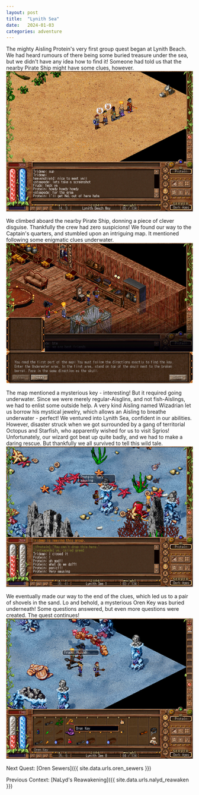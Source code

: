 ```yaml
---
layout: post
title:  "Lynith Sea"
date:   2024-01-03
categories: adventure
---
```


The mighty Aisling Protein's very first group quest began at Lynith Beach. We had heard rumours of there being some buried treasure under the sea, but we didn't have any idea how to find it! Someone had told us that the nearby Pirate Ship might have some clues, however.
![Lynith Sea Quest Start](/assets/img/adventures/sradagan-lynith-sea-start.png)

We climbed aboard the nearby Pirate Ship, donning a piece of clever disguise. Thankfully the crew had zero suspicions! We found our way to the Captain's quarters, and stumbled upon an intriguing map. It mentioned following some enigmatic clues underwater.
![Lynith Sea Quest Map](/assets/img/adventures/sradagan-lynith-sea-map.png)

The map mentioned a mysterious key - interesting! But it required going underwater. Since we were merely regular-Aisglins, and not fish-Aislings, we had to enlist some outside help. A very kind Aisling named Wizadrian let us borrow his mystical jewelry, which allows an Aisling to breathe underwater - perfect! We ventured into Lynith Sea, confident in our abilities. However, disaster struck when we got surrounded by a gang of territorial Octopus and Starfish, who apparently wished for us to visit Sgrios! Unfortunately, our wizard got beat up quite badly, and we had to make a daring rescue. But thankfully we all survived to tell this wild tale.
![Lynith Sea Quest Disaster](/assets/img/adventures/sradagan-lynith-sea-disaster.png)

We eventually made our way to the end of the clues, which led us to a pair of shovels in the sand. Lo and behold, a mysterious Oren Key was buried underneath! Some questions answered, but even more questions were created. The quest continues!
![Lynith Sea Quest Success](/assets/img/adventures/sradagan-lynith-sea-success.png)

Next Quest: [Oren Sewers]({{ site.data.urls.oren_sewers }})

Previous Context: [NaLyd's Reawakening]({{ site.data.urls.nalyd_reawaken }})
